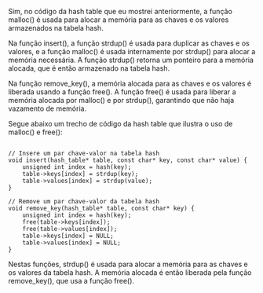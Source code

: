 
Sim, no código da hash table que eu mostrei anteriormente, a
função malloc() é usada para alocar a memória para as chaves e
os valores armazenados na tabela hash.

Na função insert(), a função strdup() é usada para duplicar as
chaves e os valores, e a função malloc() é usada internamente
por strdup() para alocar a memória necessária. A função strdup()
retorna um ponteiro para a memória alocada, que é então
armazenado na tabela hash.

Na função remove_key(), a memória alocada para as chaves e os
valores é liberada usando a função free(). A função free() é
usada para liberar a memória alocada por malloc() e por
strdup(), garantindo que não haja vazamento de memória.

Segue abaixo um trecho de código da hash table que ilustra o uso
de malloc() e free():


```{c}

// Insere um par chave-valor na tabela hash
void insert(hash_table* table, const char* key, const char* value) {
    unsigned int index = hash(key);
    table->keys[index] = strdup(key);
    table->values[index] = strdup(value);
}

// Remove um par chave-valor da tabela hash
void remove_key(hash_table* table, const char* key) {
    unsigned int index = hash(key);
    free(table->keys[index]);
    free(table->values[index]);
    table->keys[index] = NULL;
    table->values[index] = NULL;
}
```

Nestas funções, strdup() é usada para alocar a memória para as
chaves e os valores da tabela hash. A memória alocada é então
liberada pela função remove_key(), que usa a função free().





